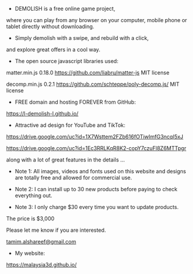 
- DEMOLISH is a free online game project,

 where you can play from any browser on your computer, mobile phone or tablet directly without downloading.

- Simply demolish with a swipe, and rebuild with a click,

 and explore great offers in a cool way.

- The open source javascript libraries used:

matter.min.js 0.18.0
https://github.com/liabru/matter-js
MIT license

decomp.min.js 0.2.1
https://github.com/schteppe/poly-decomp.js/
MIT license

- FREE domain and hosting FOREVER from GitHub:

https://l-demolish-l.github.io/

- Attractive ad design for YouTube and TikTok:

https://drive.google.com/uc?id=1X7Wsttem2FZb616fOTiwImfG3ncqI5xJ

https://drive.google.com/uc?id=1Ec3RRLKqR8K2-copY7czuFl8Z6MTTpgr

 along with a lot of great features in the details ...

* Note 1: All images, videos and fonts used on this website and designs are totally free and allowed for commercial use.

* Note 2: I can install up to 30 new products before paying to check everything out.

* Note 3: I only charge $30 every time you want to update products.

The price is $3,000

Please let me know if you are interested.

tamim.alshareef@gmail.com

- My website:

https://malaysia3d.github.io/

